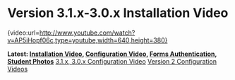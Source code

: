 # Version 3.1.x-3.0.x Installation Video

{video:url=http://www.youtube.com/watch?v=AP5iHopf06c,type=youtube,width=640,height=380}

**Latest: [Installation Video](Installation-Video), [Configuration Video](Configuration-Video), [Forms Authentication](Forms-Authentication), [Student Photos](Student-Photos)**
[3.1.x, 3.0.x Configuration Video](3.1.x,-3.0.x-Configuration-Video)
[Version 2 Configuration Videos](Version-2-Configuration-Videos)
